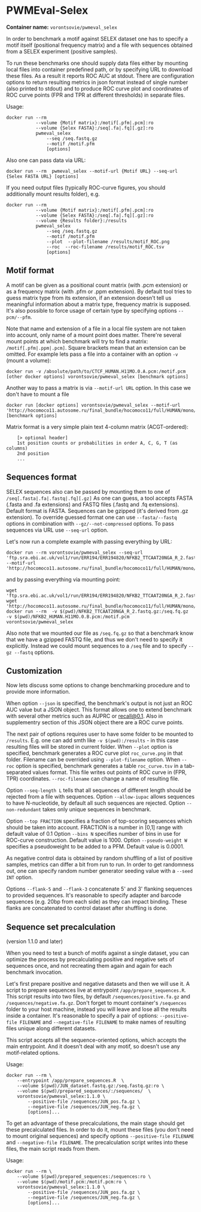 # PWMEval-Selex
**Container name:** `vorontsovie/pwmeval_selex`

In order to benchmark a motif against SELEX dataset one has to specify a motif itself (positional frequency matrix) and a file with sequences obtained from a SELEX experiment (positive samples).

To run these benchmarks one should supply data files either by mounting local files into container predefined path, or by specifying URL to download these files. As a result it reports ROC AUC at stdout. There are configuration options to return resulting metrics in json format instead of single number (also printed to stdout) and to produce ROC curve plot and coordinates of ROC curve points (FPR and TPR at different thresholds) in separate files.

Usage:
```
docker run --rm
           --volume {Motif matrix}:/motif[.pfm|.pcm]:ro
           --volume {Selex FASTA}:/seq[.fa|.fq][.gz]:ro
           pwmeval_selex
               --seq /seq.fastq.gz
               --motif /motif.pfm
               [options]
```

Also one can pass data via URL:
```
docker run --rm  pwmeval_selex --motif-url {Motif URL} --seq-url {Selex FASTA URL} [options]
```

If you need output files (typically ROC-curve figures, you should additionally mount results folder), e.g.
```
docker run --rm
           --volume {Motif matrix}:/motif[.pfm|.pcm]:ro
           --volume {Selex FASTA}:/seq[.fa|.fq][.gz]:ro
           --volume {Results folder}:/results
           pwmeval_selex
               --seq /seq.fastq.gz
               --motif /motif.pfm
               --plot  --plot-filename /results/motif_ROC.png
               --roc  --roc-filename /results/motif_ROC.tsv
               [options]
```

## Motif format

A motif can be given as a positional count matrix (with .pcm extension) or as a frequency matrix (with .pfm or .ppm extension). By default tool tries to guess matrix type from its extension, if an extension doesn't tell us meaningful information about a matrix type, frequency matrix is supposed. It's also possible to force usage of certain type by specifying options `--pcm/--pfm`.

Note that name and extension of a file in a local file system are not taken into account, only name of a mount point does matter.
There're several mount points at which benchmark will try to find a matrix: `/motif[.pfm|.ppm|.pcm]`. Square brackets mean that an extension can be omitted.
For example lets pass a file into a container with an option `-v` (mount a volume):
```
docker run -v /absolute/path/to/CTCF_HUMAN.H11MO.0.A.pcm:/motif.pcm [other docker options] vorontsovie/pwmeval_selex [benchmark options]
```

Another way to pass a matrix is via `--motif-url URL` option. In this case we don't have to mount a file
```
docker run [docker options] vorontsovie/pwmeval_selex --motif-url 'http://hocomoco11.autosome.ru/final_bundle/hocomoco11/full/HUMAN/mono/pcm/CTCF_HUMAN.H11MO.0.A.pcm' [benchmark options]
```

Matrix format is a very simple plain text 4-column matrix (ACGT-ordered):
```
    [> optional header]
    1st position counts or probabilities in order A, C, G, T (as columns)
    2nd position
    ...
```

## Sequences format

SELEX sequences also can be passed by mounting them to one of `/seq[.fasta|.fa|.fastq|.fq][.gz]`
As one can guess, a tool accepts FASTA (.fasta and .fa extensions) and FASTQ files (.fastq and .fq extensions). Default format is FASTA. Sequences can be gzipped (it's derived from .gz extension). To override guessed format one can use `--fasta/--fastq` options in combination with `--gz/--not-compressed` options. To pass sequences via URL use `--seq-url` option.

Let's now run a complete example with passing everything by URL:
```
docker run --rm vorontsovie/pwmeval_selex --seq-url 'ftp.sra.ebi.ac.uk/vol1/run/ERR194/ERR194820/NFKB2_TTCAAT20NGA_R_2.fastq.gz' --motif-url 'http://hocomoco11.autosome.ru/final_bundle/hocomoco11/full/HUMAN/mono/pcm/NFKB2_HUMAN.H11MO.0.B.pcm'
```

and by passing everything via mounting point:
```
wget 'ftp.sra.ebi.ac.uk/vol1/run/ERR194/ERR194820/NFKB2_TTCAAT20NGA_R_2.fastq.gz'
wget 'http://hocomoco11.autosome.ru/final_bundle/hocomoco11/full/HUMAN/mono/pcm/NFKB2_HUMAN.H11MO.0.B.pcm'
docker run --rm  -v $(pwd)/NFKB2_TTCAAT20NGA_R_2.fastq.gz:/seq.fq.gz  -v $(pwd)/NFKB2_HUMAN.H11MO.0.B.pcm:/motif.pcm vorontsovie/pwmeval_selex
```

Also note that we mounted our file as `/seq.fq.gz` so that a benchmark know that we have a gzipped FASTQ file, and thus we don't need to specify it explicitly. Instead we could mount sequences to a `/seq` file and to specify `--gz --fastq` options.

## Customization

Now lets discuss some options to change benchmarking procedure and to provide more information.

When option `--json` is specified, the benchmark's output is not just an ROC AUC value but a JSON object. This format allows one to extend benchmark with several other metrics such as AUPRC or recall@0.1. Also in supplementry section of this JSON object there are a ROC curve points.

The next pair of options requires user to have some folder to be mounted to `/results`. E.g. one can add smth like `-v $(pwd):/results` - in this case resulting files will be stored in current folder.
When `--plot` option is specified, benchmark generates a ROC curve plot `roc_curve.png` in that folder. Filename can be overrided using `--plot-filename` option.
When `--roc` option is specified, benchmark generates a table `roc_curve.tsv` in a tab-separated values format. This file writes out points of ROC curve in (FPR, TPR) coordinates. `--roc-filename` can change a name of resulting file.

Option `--seq-length L` tells that all sequences of different length should be rejected from a file with sequences.
Option `--allow-iupac` allows sequences to have N-nucleotide, by default all such sequences are rejected.
Option `--non-redundant` takes only unique sequences in benchmark.

Option `--top FRACTION` specifies a fraction of top-scoring sequences which should be taken into account. FRACTION is a number in [0,1] range with default value of 0.1
Option `--bins N` specifies number of bins in use for ROC-curve construction. Default value is 1000.
Option `--pseudo-weight W` specifies a pseudoweight to be added to a PFM. Default value is 0.0001.

As negative control data is obtained by random shuffling of a list of positive samples, metrics can differ a bit from run to run. In order to get randomness out, one can specify random number generator seeding value with a `--seed INT` option.

Options `--flank-5` and `--flank-3` concatenate 5' and 3' flanking sequences to provided sequences. It's reasonable to specify adapter and barcode sequences (e.g. 20bp from each side) as they can impact binding. These flanks are concatenated to control dataset after shuffling is done.

## Sequence set precalculation
(version 1.1.0 and later)

When you need to test a bunch of motifs against a single dataset, you can optimize the process by precalculating positive and negative sets of sequences once, and not recreating them again and again for each benchmark invocation.

Let's first prepare positive and negative datasets and then we will use it.
A script to prepare sequences live at entrypoint `/app/prepare_sequences.R`. This script results into two files, by default `/sequences/positive.fa.gz` and `/sequences/negative.fa.gz`. Don't forget to mount container's `/sequences` folder to your host machine, instead you will leave and lose all the results inside a container.
It's reasonable to specify a pair of options: `--positive-file FILENAME` and `--negative-file FILENAME` to make names of resulting files unique along different datasets.

This script accepts all the sequence-oriented options, which accepts the main entrypoint. And it doesn't deal with any motif, so doesn't use any motif-related options.

Usage:
```
docker run --rm \
    --entrypoint /app/prepare_sequences.R  \
    --volume $(pwd)/JUN_dataset.fastq.gz:/seq.fastq.gz:ro \
    --volume $(pwd)/prepared_sequences/:/sequences/  \
    vorontsovie/pwmeval_selex:1.1.0 \
        --positive-file /sequences/JUN_pos.fa.gz \
        --negative-file /sequences/JUN_neg.fa.gz \
        [options]...
```

To get an advantage of these precalculations, the main stage should get these precalculated files. In order to do it, mount these files (you don't need to mount original sequences) and specify options `--positive-file FILENAME` and `--negative-file FILENAME`. The precalculation script writes into these files, the main script reads from them.

Usage:
```
docker run --rm \
    --volume $(pwd)/prepared_sequences:/sequences:ro \
    --volume $(pwd)/motif.pcm:/motif.pcm:ro \
    vorontsovie/pwmeval_selex:1.1.0 \
        --positive-file /sequences/JUN_pos.fa.gz \
        --negative-file /sequences/JUN_neg.fa.gz \
        [options]...
```
